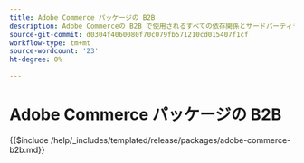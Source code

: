 ```yaml
---
title: Adobe Commerce パッケージの B2B
description: Adobe Commerceの B2B で使用されるすべての依存関係とサードパーティライセンスについて説明します。
source-git-commit: d0304f4060080f70c079fb571210cd015407f1cf
workflow-type: tm+mt
source-wordcount: '23'
ht-degree: 0%

---
```


# Adobe Commerce パッケージの B2B

{{$include /help/_includes/templated/release/packages/adobe-commerce-b2b.md}}
